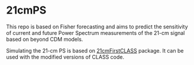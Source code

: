 # 21cmPS
This repo is based on Fisher forecasting and aims to predict the sensitivity of current and future Power Spectrum measurements of the 21-cm signal based on beyond CDM models.

Simulating the 21-cm PS is based on [21cmFirstCLASS](https://github.com/jordanflitter/21cmFirstCLASS) package. It can be used with the modified versions of CLASS code. 
